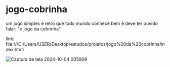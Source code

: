 # jogo-cobrinha
um jogo simples e retro que todo mundo conhece bem e deve ter ouvido falar: "o jogo da cobrinha".  


link: file:///C:/Users/USER/Desktop/estudos/projetos/jogo%20da%20cobrinha/index.html



![Captura de tela 2024-10-04 005909](https://github.com/user-attachments/assets/d4ca8bf2-c19f-4360-87c2-71897d090447)
